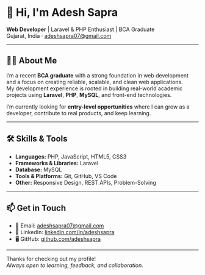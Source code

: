 # 👋 Hi, I'm Adesh Sapra

**Web Developer** | Laravel & PHP Enthusiast | BCA Graduate  
Gujarat, India · [adeshsapra07@gmail.com](mailto:adeshsapra07@gmail.com)

---

## 👨‍💻 About Me

I’m a recent **BCA graduate** with a strong foundation in web development and a focus on creating reliable, scalable, and clean web applications.  
My development experience is rooted in building real-world academic projects using **Laravel**, **PHP**, **MySQL**, and front-end technologies.

I’m currently looking for **entry-level opportunities** where I can grow as a developer, contribute to real products, and keep learning.

---

## 🛠 Skills & Tools

- **Languages:** PHP, JavaScript, HTML5, CSS3  
- **Frameworks & Libraries:** Laravel  
- **Database:** MySQL  
- **Tools & Platforms:** Git, GitHub, VS Code  
- **Other:** Responsive Design, REST APIs, Problem-Solving

---

## 📫 Get in Touch

- 📧 Email: [adeshsapra07@gmail.com](mailto:adeshsapra07@gmail.com)  
- 💼 LinkedIn: [linkedin.com/in/adeshsapra](https://www.linkedin.com/in/adesh-sapra-656932340)  
- 🖥️ GitHub: [github.com/adeshsapra](https://github.com/adeshsapra)

---

Thanks for checking out my profile!  
*Always open to learning, feedback, and collaboration.*
